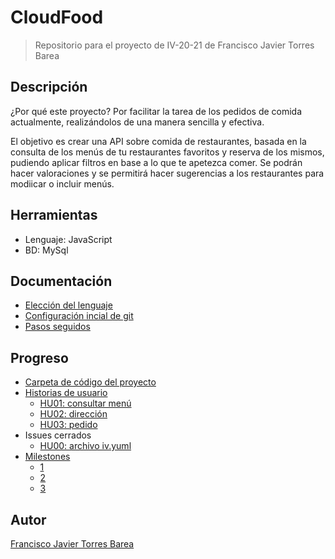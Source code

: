 # CloudFood
> Repositorio para el proyecto de IV-20-21 de Francisco Javier Torres Barea

## Descripción

¿Por qué este proyecto? Por facilitar la tarea de los pedidos de comida actualmente, realizándolos de una manera sencilla y efectiva.

El objetivo es crear una API sobre comida de restaurantes, basada en la consulta de los menús de tu restaurantes favoritos y reserva de los mismos, pudiendo aplicar filtros en base a lo que te apetezca comer. Se podrán hacer valoraciones y se permitirá hacer sugerencias a los restaurantes para modiicar o incluir menús.

## Herramientas
- Lenguaje: JavaScript
- BD: MySql


## Documentación
- [Elección del lenguaje](./docs/herramientas.md)
- [Configuración incial de git](./docs/configuracion_inicial.md)
- [Pasos seguidos](./docs/pasos.md)


## Progreso
- [Carpeta de código del proyecto](./CloudFoodProject/src)
- [Historias de usuario](https://github.com/FranToBa/CloudFood/issues)
	- [HU01: consultar menú](https://github.com/FranToBa/CloudFood/issues/2)
	- [HU02: dirección](https://github.com/FranToBa/CloudFood/issues/3)
	- [HU03: pedido](https://github.com/FranToBa/CloudFood/issues/4)
- Issues cerrados
	- [HU00: archivo iv.yuml](https://github.com/FranToBa/CloudFood/issues/1)
- [Milestones](https://github.com/FranToBa/CloudFood/milestones)
	- [1](https://github.com/FranToBa/CloudFood/milestone/1)
	- [2](https://github.com/FranToBa/CloudFood/milestone/2)
	- [3](https://github.com/FranToBa/CloudFood/milestone/3)



## Autor
[Francisco Javier Torres Barea](https://github.com/FranToBa)


